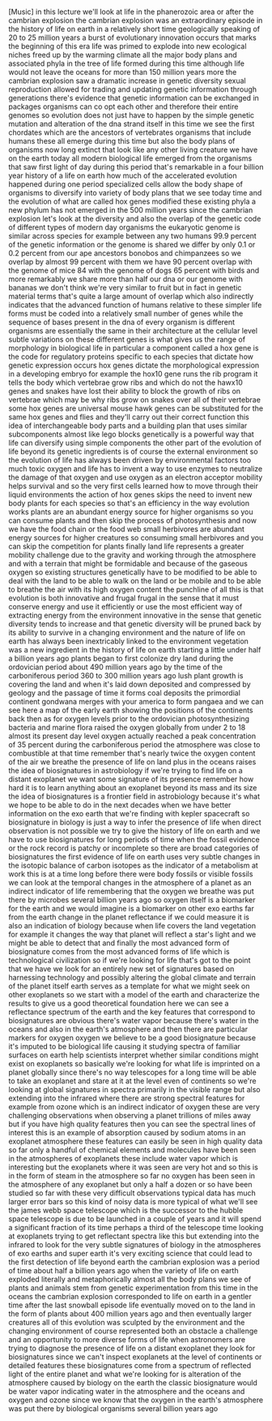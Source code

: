 [Music] in this lecture we'll look at life in the phanerozoic area or after the cambrian explosion the cambrian explosion was an extraordinary episode in the history of life on earth in a relatively short time geologically speaking of 20 to 25 million years a burst of evolutionary innovation occurs that marks the beginning of this era life was primed to explode into new ecological niches freed up by the warming climate all the major body plans and associated phyla in the tree of life formed during this time although life would not leave the oceans for more than 150 million years more the cambrian explosion saw a dramatic increase in genetic diversity sexual reproduction allowed for trading and updating genetic information through generations there's evidence that genetic information can be exchanged in packages organisms can co opt each other and therefore their entire genomes so evolution does not just have to happen by the simple genetic mutation and alteration of the dna strand itself in this time we see the first chordates which are the ancestors of vertebrates organisms that include humans these all emerge during this time but also the body plans of organisms now long extinct that look like any other living creature we have on the earth today all modern biological life emerged from the organisms that saw first light of day during this period that's remarkable in a four billion year history of a life on earth how much of the accelerated evolution happened during one period specialized cells allow the body shape of organisms to diversify into variety of body plans that we see today time and the evolution of what are called hox genes modified these existing phyla a new phylum has not emerged in the 500 million years since the cambrian explosion let's look at the diversity and also the overlap of the genetic code of different types of modern day organisms the eukaryotic genome is similar across species for example between any two humans 99.9 percent of the genetic information or the genome is shared we differ by only 0.1 or 0.2 percent from our ape ancestors bonobos and chimpanzees so we overlap by almost 99 percent with them we have 90 percent overlap with the genome of mice 84 with the genome of dogs 65 percent with birds and more remarkably we share more than half our dna or our genome with bananas we don't think we're very similar to fruit but in fact in genetic material terms that's quite a large amount of overlap which also indirectly indicates that the advanced function of humans relative to these simpler life forms must be coded into a relatively small number of genes while the sequence of bases present in the dna of every organism is different organisms are essentially the same in their architecture at the cellular level subtle variations on these different genes is what gives us the range of morphology in biological life in particular a component called a hox gene is the code for regulatory proteins specific to each species that dictate how genetic expression occurs hox genes dictate the morphological expression in a developing embryo for example the hox10 gene runs the rib program it tells the body which vertebrae grow ribs and which do not the hawx10 genes and snakes have lost their ability to block the growth of ribs on vertebrae which may be why ribs grow on snakes over all of their vertebrae some hox genes are universal mouse hawk genes can be substituted for the same hox genes and flies and they'll carry out their correct function this idea of interchangeable body parts and a building plan that uses similar subcomponents almost like lego blocks genetically is a powerful way that life can diversify using simple components the other part of the evolution of life beyond its genetic ingredients is of course the external environment so the evolution of life has always been driven by environmental factors too much toxic oxygen and life has to invent a way to use enzymes to neutralize the damage of that oxygen and use oxygen as an electron acceptor mobility helps survival and so the very first cells learned how to move through their liquid environments the action of hox genes skips the need to invent new body plants for each species so that's an efficiency in the way evolution works plants are an abundant energy source for higher organisms so you can consume plants and then skip the process of photosynthesis and now we have the food chain or the food web small herbivores are abundant energy sources for higher creatures so consuming small herbivores and you can skip the competition for plants finally land life represents a greater mobility challenge due to the gravity and working through the atmosphere and with a terrain that might be formidable and because of the gaseous oxygen so existing structures genetically have to be modified to be able to deal with the land to be able to walk on the land or be mobile and to be able to breathe the air with its high oxygen content the punchline of all this is that evolution is both innovative and frugal frugal in the sense that it must conserve energy and use it efficiently or use the most efficient way of extracting energy from the environment innovative in the sense that genetic diversity tends to increase and that genetic diversity will be pruned back by its ability to survive in a changing environment and the nature of life on earth has always been inextricably linked to the environment vegetation was a new ingredient in the history of life on earth starting a little under half a billion years ago plants began to first colonize dry land during the ordovician period about 490 million years ago by the time of the carboniferous period 360 to 300 million years ago lush plant growth is covering the land and when it's laid down deposited and compressed by geology and the passage of time it forms coal deposits the primordial continent gondwana merges with your america to form pangaea and we can see here a map of the early earth showing the positions of the continents back then as for oxygen levels prior to the ordovician photosynthesizing bacteria and marine flora raised the oxygen globally from under 2 to 18 almost its present day level oxygen actually reached a peak concentration of 35 percent during the carboniferous period the atmosphere was close to combustible at that time remember that's nearly twice the oxygen content of the air we breathe the presence of life on land plus in the oceans raises the idea of biosignatures in astrobiology if we're trying to find life on a distant exoplanet we want some signature of its presence remember how hard it is to learn anything about an exoplanet beyond its mass and its size the idea of biosignatures is a frontier field in astrobiology because it's what we hope to be able to do in the next decades when we have better information on the exo earth that we're finding with kepler spacecraft so biosignature in biology is just a way to infer the presence of life when direct observation is not possible we try to give the history of life on earth and we have to use biosignatures for long periods of time when the fossil evidence or the rock record is patchy or incomplete so there are broad categories of biosignatures the first evidence of life on earth uses very subtle changes in the isotopic balance of carbon isotopes as the indicator of a metabolism at work this is at a time long before there were body fossils or visible fossils we can look at the temporal changes in the atmosphere of a planet as an indirect indicator of life remembering that the oxygen we breathe was put there by microbes several billion years ago so oxygen itself is a biomarker for the earth and we would imagine is a biomarker on other exo earths far from the earth change in the planet reflectance if we could measure it is also an indication of biology because when life covers the land vegetation for example it changes the way that planet will reflect a star's light and we might be able to detect that and finally the most advanced form of biosignature comes from the most advanced forms of life which is technological civilization so if we're looking for life that's got to the point that we have we look for an entirely new set of signatures based on harnessing technology and possibly altering the global climate and terrain of the planet itself earth serves as a template for what we might seek on other exoplanets so we start with a model of the earth and characterize the results to give us a good theoretical foundation here we can see a reflectance spectrum of the earth and the key features that correspond to biosignatures are obvious there's water vapor because there's water in the oceans and also in the earth's atmosphere and then there are particular markers for oxygen oxygen we believe to be a good biosignature because it's imputed to be biological life causing it studying spectra of familiar surfaces on earth help scientists interpret whether similar conditions might exist on exoplanets so basically we're looking for what life is imprinted on a planet globally since there's no way telescopes for a long time will be able to take an exoplanet and stare at it at the level even of continents so we're looking at global signatures in spectra primarily in the visible range but also extending into the infrared where there are strong spectral features for example from ozone which is an indirect indicator of oxygen these are very challenging observations when observing a planet trillions of miles away but if you have high quality features then you can see the spectral lines of interest this is an example of absorption caused by sodium atoms in an exoplanet atmosphere these features can easily be seen in high quality data so far only a handful of chemical elements and molecules have been seen in the atmospheres of exoplanets these include water vapor which is interesting but the exoplanets where it was seen are very hot and so this is in the form of steam in the atmosphere so far no oxygen has been seen in the atmosphere of any exoplanet but only a half a dozen or so have been studied so far with these very difficult observations typical data has much larger error bars so this kind of noisy data is more typical of what we'll see the james webb space telescope which is the successor to the hubble space telescope is due to be launched in a couple of years and it will spend a significant fraction of its time perhaps a third of the telescope time looking at exoplanets trying to get reflectant spectra like this but extending into the infrared to look for the very subtle signatures of biology in the atmospheres of exo earths and super earth it's very exciting science that could lead to the first detection of life beyond earth the cambrian explosion was a period of time about half a billion years ago when the variety of life on earth exploded literally and metaphorically almost all the body plans we see of plants and animals stem from genetic experimentation from this time in the oceans the cambrian explosion corresponded to life on earth in a gentler time after the last snowball episode life eventually moved on to the land in the form of plants about 400 million years ago and then eventually larger creatures all of this evolution was sculpted by the environment and the changing environment of course represented both an obstacle a challenge and an opportunity to more diverse forms of life when astronomers are trying to diagnose the presence of life on a distant exoplanet they look for biosignatures since we can't inspect exoplanets at the level of continents or detailed features these biosignatures come from a spectrum of reflected light of the entire planet and what we're looking for is alteration of the atmosphere caused by biology on the earth the classic biosignature would be water vapor indicating water in the atmosphere and the oceans and oxygen and ozone since we know that the oxygen in the earth's atmosphere was put there by biological organisms several billion years ago